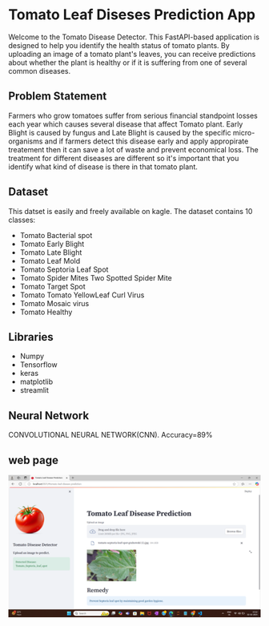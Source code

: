 # Tomato Leaf Diseses Prediction App
Welcome to the Tomato Disease Detector. This FastAPI-based application is designed to help you identify the health status of tomato plants. By uploading an image of a tomato plant's leaves, you can receive predictions about whether the plant is healthy or if it is suffering from one of several common diseases.
## Problem Statement
Farmers who grow tomatoes suffer from serious financial standpoint losses each year which causes several disease that affect Tomato plant. Early Blight is caused by fungus and Late Blight is caused by the specific micro-organisms and if farmers detect this disease early and apply appropirate treatement then it can save a lot of waste and prevent economical loss. The treatment for different diseases are different so it's important that you identify what kind of disease is there in that tomato plant.
## Dataset
This datset is easily and freely available on kagle. The dataset contains 10 classes:

- Tomato Bacterial spot
- Tomato Early Blight
- Tomato Late Blight
- Tomato Leaf Mold
- Tomato Septoria Leaf Spot
- Tomato Spider Mites Two Spotted Spider Mite
- Tomato Target Spot
- Tomato Tomato YellowLeaf Curl Virus
- Tomato Mosaic virus
- Tomato Healthy
## Libraries
- Numpy
- Tensorflow
- keras
- matplotlib
- streamlit
## Neural Network
CONVOLUTIONAL NEURAL NETWORK(CNN).
Accuracy=89%

## web page
![Reference image](image/Screenshot%20(160).png)
